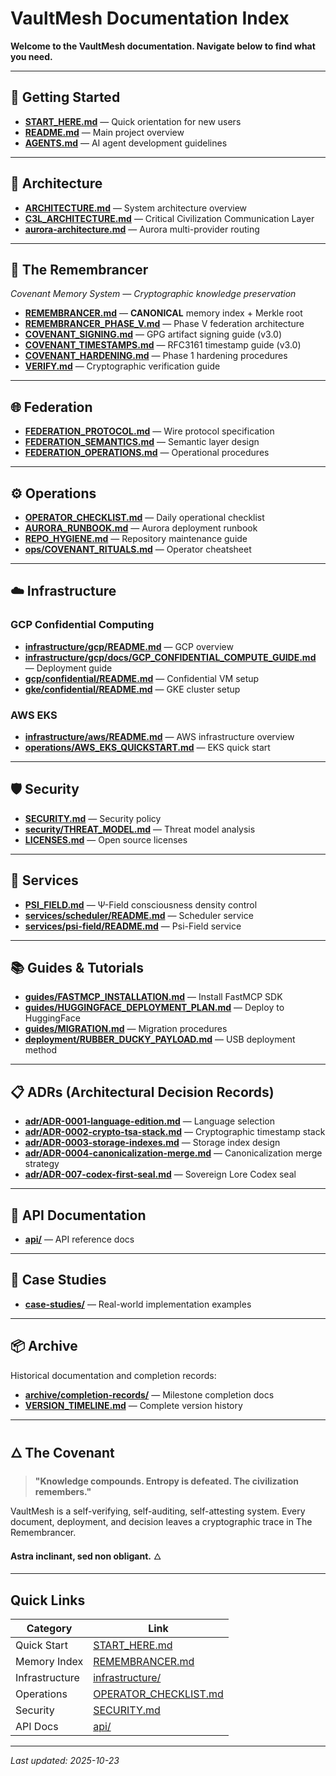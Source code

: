 # VaultMesh Documentation Index

**Welcome to the VaultMesh documentation. Navigate below to find what you need.**

---

## 🚀 Getting Started

- **[START_HERE.md](../START_HERE.md)** — Quick orientation for new users
- **[README.md](../README.md)** — Main project overview
- **[AGENTS.md](../AGENTS.md)** — AI agent development guidelines

---

## 📐 Architecture

- **[ARCHITECTURE.md](architecture/ARCHITECTURE.md)** — System architecture overview
- **[C3L_ARCHITECTURE.md](C3L_ARCHITECTURE.md)** — Critical Civilization Communication Layer
- **[aurora-architecture.md](aurora-architecture.md)** — Aurora multi-provider routing

---

## 🧠 The Remembrancer

*Covenant Memory System — Cryptographic knowledge preservation*

- **[REMEMBRANCER.md](REMEMBRANCER.md)** — **CANONICAL** memory index + Merkle root
- **[REMEMBRANCER_PHASE_V.md](REMEMBRANCER_PHASE_V.md)** — Phase V federation architecture
- **[COVENANT_SIGNING.md](COVENANT_SIGNING.md)** — GPG artifact signing guide (v3.0)
- **[COVENANT_TIMESTAMPS.md](COVENANT_TIMESTAMPS.md)** — RFC3161 timestamp guide (v3.0)
- **[COVENANT_HARDENING.md](COVENANT_HARDENING.md)** — Phase 1 hardening procedures
- **[VERIFY.md](VERIFY.md)** — Cryptographic verification guide

---

## 🌐 Federation

- **[FEDERATION_PROTOCOL.md](FEDERATION_PROTOCOL.md)** — Wire protocol specification
- **[FEDERATION_SEMANTICS.md](FEDERATION_SEMANTICS.md)** — Semantic layer design
- **[FEDERATION_OPERATIONS.md](FEDERATION_OPERATIONS.md)** — Operational procedures

---

## ⚙️ Operations

- **[OPERATOR_CHECKLIST.md](OPERATOR_CHECKLIST.md)** — Daily operational checklist
- **[AURORA_RUNBOOK.md](AURORA_RUNBOOK.md)** — Aurora deployment runbook
- **[REPO_HYGIENE.md](REPO_HYGIENE.md)** — Repository maintenance guide
- **[ops/COVENANT_RITUALS.md](../ops/COVENANT_RITUALS.md)** — Operator cheatsheet

---

## ☁️ Infrastructure

### GCP Confidential Computing
- **[infrastructure/gcp/README.md](../infrastructure/gcp/README.md)** — GCP overview
- **[infrastructure/gcp/docs/GCP_CONFIDENTIAL_COMPUTE_GUIDE.md](../infrastructure/gcp/docs/GCP_CONFIDENTIAL_COMPUTE_GUIDE.md)** — Deployment guide
- **[gcp/confidential/README.md](gcp/confidential/README.md)** — Confidential VM setup
- **[gke/confidential/README.md](gke/confidential/README.md)** — GKE cluster setup

### AWS EKS
- **[infrastructure/aws/README.md](../infrastructure/aws/README.md)** — AWS infrastructure overview
- **[operations/AWS_EKS_QUICKSTART.md](operations/AWS_EKS_QUICKSTART.md)** — EKS quick start

---

## 🛡️ Security

- **[SECURITY.md](../SECURITY.md)** — Security policy
- **[security/THREAT_MODEL.md](security/THREAT_MODEL.md)** — Threat model analysis
- **[LICENSES.md](LICENSES.md)** — Open source licenses

---

## 🔬 Services

- **[PSI_FIELD.md](PSI_FIELD.md)** — Ψ-Field consciousness density control
- **[services/scheduler/README.md](../services/scheduler/README.md)** — Scheduler service
- **[services/psi-field/README.md](../services/psi-field/README.md)** — Psi-Field service

---

## 📚 Guides & Tutorials

- **[guides/FASTMCP_INSTALLATION.md](guides/FASTMCP_INSTALLATION.md)** — Install FastMCP SDK
- **[guides/HUGGINGFACE_DEPLOYMENT_PLAN.md](guides/HUGGINGFACE_DEPLOYMENT_PLAN.md)** — Deploy to HuggingFace
- **[guides/MIGRATION.md](guides/MIGRATION.md)** — Migration procedures
- **[deployment/RUBBER_DUCKY_PAYLOAD.md](deployment/RUBBER_DUCKY_PAYLOAD.md)** — USB deployment method

---

## 📋 ADRs (Architectural Decision Records)

- **[adr/ADR-0001-language-edition.md](adr/ADR-0001-language-edition.md)** — Language selection
- **[adr/ADR-0002-crypto-tsa-stack.md](adr/ADR-0002-crypto-tsa-stack.md)** — Cryptographic timestamp stack
- **[adr/ADR-0003-storage-indexes.md](adr/ADR-0003-storage-indexes.md)** — Storage index design
- **[adr/ADR-0004-canonicalization-merge.md](adr/ADR-0004-canonicalization-merge.md)** — Canonicalization merge strategy
- **[adr/ADR-007-codex-first-seal.md](adr/ADR-007-codex-first-seal.md)** — Sovereign Lore Codex seal

---

## 📖 API Documentation

- **[api/](api/)** — API reference docs

---

## 📘 Case Studies

- **[case-studies/](case-studies/)** — Real-world implementation examples

---

## 📦 Archive

Historical documentation and completion records:

- **[archive/completion-records/](../archive/completion-records/)** — Milestone completion docs
- **[VERSION_TIMELINE.md](../VERSION_TIMELINE.md)** — Complete version history

---

## 🜂 The Covenant

> **"Knowledge compounds. Entropy is defeated. The civilization remembers."**

VaultMesh is a self-verifying, self-auditing, self-attesting system. Every document, deployment, and decision leaves a cryptographic trace in The Remembrancer.

**Astra inclinant, sed non obligant.** 🜂

---

## Quick Links

| Category | Link |
|----------|------|
| Quick Start | [START_HERE.md](../START_HERE.md) |
| Memory Index | [REMEMBRANCER.md](REMEMBRANCER.md) |
| Infrastructure | [infrastructure/](../infrastructure/) |
| Operations | [OPERATOR_CHECKLIST.md](OPERATOR_CHECKLIST.md) |
| Security | [SECURITY.md](../SECURITY.md) |
| API Docs | [api/](api/) |

---

*Last updated: 2025-10-23*
